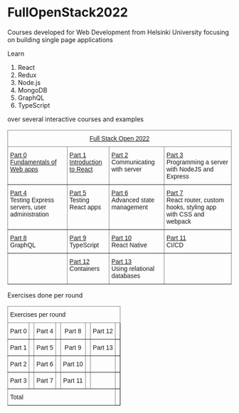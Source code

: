 # FullOpenStack2022
Courses developed for Web Development from Helsinki University focusing on building single page applications

Learn 
1. React 
2. Redux 
3. Node.js 
4. MongoDB 
5. GraphQL
6. TypeScript

over several interactive courses and examples



<table class="tg">
<thead>
  <tr>
    <th class="tg-c3ow" colspan="4"><a href="https://fullstackopen.com/en/">Full Stack Open 2022</th>
  </tr>
</thead>
<tbody>
  <tr>
    <td class="tg-0pky"><a href="https://fullstackopen.com/en/part0">Part 0</a><br><a href="https://github.com/z1skgr/FullOpenStack2022/tree/main/Part%200">Fundamentals of Web apps</a></td>
    <td class="tg-0pky"><a href="https://fullstackopen.com/en/part1">Part 1</a><br><a href="https://github.com/z1skgr/FullOpenStack2022/tree/main/Part%201">Introduction to React</td>
    <td class="tg-0pky"><a href="https://fullstackopen.com/en/part2">Part 2</a><br>Communicating with server</td>
    <td class="tg-0pky"><a href="https://fullstackopen.com/en/part3">Part 3</a><br>Programming a server with NodeJS and Express</td>
  </tr>
  <tr>
    <td class="tg-0pky"><a href="https://fullstackopen.com/en/part4">Part 4</a><br>Testing Express servers, user administration</td>
    <td class="tg-0pky"><a href="https://fullstackopen.com/en/part5">Part 5</a><br>Testing React apps</td>
    <td class="tg-0pky"><a href="https://fullstackopen.com/en/part6">Part 6</a><br>Advanced state management</td>
    <td class="tg-0pky"><a href="https://fullstackopen.com/en/part7">Part 7</a><br>React router, custom hooks, styling app with CSS and webpack</td>
  </tr>
  <tr>
    <td class="tg-0pky"><a href="https://fullstackopen.com/en/part8">Part 8</a><br>GraphQL</td>
    <td class="tg-0pky"><a href="https://fullstackopen.com/en/part9">Part 9</a><br>TypeScript</td>
    <td class="tg-0pky"><a href="https://fullstackopen.com/en/part10">Part 10</a><br>React Native</td>
    <td class="tg-0pky"><a href="https://fullstackopen.com/en/part11">Part 11</a><br>CI/CD</td>
  </tr>
  <tr>
    <td class="tg-0pky"></td>
    <td class="tg-0pky"><a href="https://fullstackopen.com/en/part12">Part 12</a> Containers</td>
    <td class="tg-0pky"><a href="https://fullstackopen.com/en/part13">Part 13</a><br>Using relational databases</td>
    <td class="tg-0pky"></td>
  </tr>
</tbody>
</table>

Exercises done per round
<style type="text/css">
.tg  {border-collapse:collapse;border-spacing:0;}
.tg td{border-color:black;border-style:solid;border-width:1px;font-family:Arial, sans-serif;font-size:14px;
  overflow:hidden;padding:10px 5px;word-break:normal;}
.tg th{border-color:black;border-style:solid;border-width:1px;font-family:Arial, sans-serif;font-size:14px;
  font-weight:normal;overflow:hidden;padding:10px 5px;word-break:normal;}
.tg .tg-baqh{text-align:center;vertical-align:top}
.tg .tg-c3ow{border-color:inherit;text-align:center;vertical-align:top}
.tg .tg-0pky{border-color:inherit;text-align:left;vertical-align:top}
.tg .tg-0lax{text-align:left;vertical-align:top}
</style>
<table class="tg">
<thead>
  <tr>
    <th class="tg-0pky" colspan="8">Exercises per round</th>
  </tr>
</thead>
<tbody>
  <tr>
    <td class="tg-c3ow">Part 0</td>
    <td class="tg-c3ow"></td>
    <td class="tg-c3ow">Part 4</td>
    <td class="tg-c3ow"></td>
    <td class="tg-c3ow">Part 8</td>
    <td class="tg-c3ow"></td>
    <td class="tg-c3ow">Part 12</td>
    <td class="tg-baqh"></td>
  </tr>
  <tr>
    <td class="tg-c3ow">Part 1</td>
    <td class="tg-c3ow"></td>
    <td class="tg-c3ow">Part 5</td>
    <td class="tg-c3ow"></td>
    <td class="tg-c3ow">Part 9</td>
    <td class="tg-c3ow"></td>
    <td class="tg-c3ow">Part 13</td>
    <td class="tg-baqh"></td>
  </tr>
  <tr>
    <td class="tg-c3ow">Part 2</td>
    <td class="tg-c3ow"></td>
    <td class="tg-c3ow">Part 6</td>
    <td class="tg-c3ow"></td>
    <td class="tg-c3ow">Part 10</td>
    <td class="tg-c3ow"></td>
    <td class="tg-c3ow"></td>
    <td class="tg-baqh"></td>
  </tr>
  <tr>
    <td class="tg-c3ow">Part 3</td>
    <td class="tg-c3ow"></td>
    <td class="tg-c3ow">Part 7</td>
    <td class="tg-c3ow"></td>
    <td class="tg-c3ow">Part 11</td>
    <td class="tg-c3ow"></td>
    <td class="tg-c3ow"></td>
    <td class="tg-baqh"></td>
  </tr>
  <tr>
    <td class="tg-0pky" colspan="7">Total</td>
    <td class="tg-0lax"></td>
  </tr>
</tbody>
</table>
